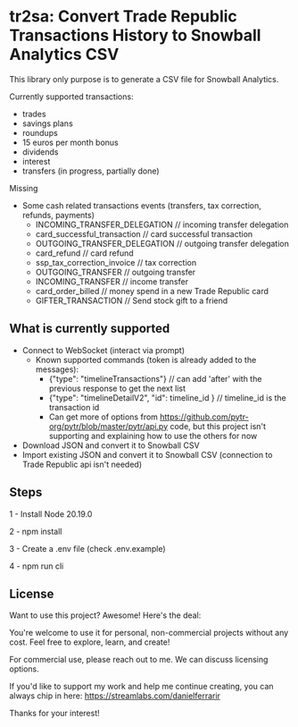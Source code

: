 # tr2sa: Convert Trade Republic Transactions History to Snowball Analytics CSV

This library only purpose is to generate a CSV file for Snowball Analytics.

Currently supported transactions:

- trades
- savings plans
- roundups
- 15 euros per month bonus
- dividends
- interest
- transfers (in progress, partially done)

Missing

- Some cash related transactions events (transfers, tax correction, refunds, payments)
  - INCOMING_TRANSFER_DELEGATION // incoming transfer delegation
  - card_successful_transaction // card successful transaction
  - OUTGOING_TRANSFER_DELEGATION // outgoing transfer delegation
  - card_refund // card refund
  - ssp_tax_correction_invoice // tax correction
  - OUTGOING_TRANSFER // outgoing transfer
  - INCOMING_TRANSFER // income transfer
  - card_order_billed // money spend in a new Trade Republic card
  - GIFTER_TRANSACTION // Send stock gift to a friend

## What is currently supported

- Connect to WebSocket (interact via prompt)
  - Known supported commands (token is already added to the messages):
    - {"type": "timelineTransactions"} // can add 'after' with the previous response to get the next list
    - {"type": "timelineDetailV2", "id": timeline_id } // timeline_id is the transaction id
    - Can get more of options from https://github.com/pytr-org/pytr/blob/master/pytr/api.py code, but this project isn't supporting and explaining how to use the others for now
- Download JSON and convert it to Snowball CSV
- Import existing JSON and convert it to Snowball CSV (connection to Trade Republic api isn't needed)

## Steps

1 - Install Node 20.19.0

2 - npm install

3 - Create a .env file (check .env.example)

4 - npm run cli

## License

Want to use this project? Awesome! Here's the deal:

You're welcome to use it for personal, non-commercial projects without any cost. Feel free to explore, learn, and create!

For commercial use, please reach out to me. We can discuss licensing options.

If you'd like to support my work and help me continue creating, you can always chip in here: https://streamlabs.com/danielferrarir

Thanks for your interest!
